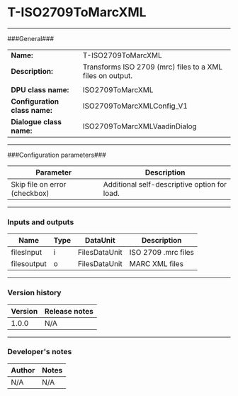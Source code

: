 <!---

This template is intended to be used for describing UnifiedViews plugins as README.md. 

- Copy this README.md to root directory for the plugin to be described.  

- Replace <<descriptive information>> with proper values.

- If no values are available, replace <<descriptive information>> with 'N/A'.

- Use <BR> tag for creation of multi-line cells (in case the length of text exceeds the width of page, it is wrapped automatically to multi-line cell).

- Enclose each configuration parameter name with ** for highlighting the text as bold. 

- Add '(optional)' to Type of input or output if it is not mandatory (all inputs and outputs are mandatory by default). 

- Delete these template comments after the completion of the document.  

-->

# T-ISO2709ToMarcXML #
----------

###General###

|                              |                                                               |
|------------------------------|---------------------------------------------------------------|
|**Name:**                     |T-ISO2709ToMarcXML                                             |
|**Description:**              |Transforms ISO 2709 (mrc) files to a XML files on output.      |
|                              |                                                               |
|**DPU class name:**           |ISO2709ToMarcXML                                               | 
|**Configuration class name:** |ISO2709ToMarcXMLConfig_V1                                      |
|**Dialogue class name:**      |ISO2709ToMarcXMLVaadinDialog                                   | 

***

###Configuration parameters###

|Parameter                        |Description                             |                                                        
|---------------------------------|----------------------------------------|
|Skip file on error (checkbox)    |Additional self-descriptive option for load. |

***

### Inputs and outputs ###

|Name                |Type       |DataUnit                         |Description                        |
|--------------------|-----------|---------------------------------|-----------------------------------|
|filesInput          |i          |FilesDataUnit                    |ISO 2709 .mrc files                |
|filesoutput         |o          |FilesDataUnit                    |MARC XML files                     |


***

### Version history ###

|Version            |Release notes                                   |
|-------------------|------------------------------------------------|
|1.0.0              |N/A                                             |                                


***

### Developer's notes ###

|Author            |Notes                 |
|------------------|----------------------|
|N/A |N/A | 


